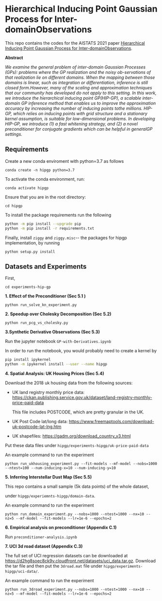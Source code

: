 # Hierarchical Inducing Point Gaussian Process for Inter-domainObservations

This repo contains the codes for the AISTATS 2021 paper [Hierarchical Inducing Point Gaussian Process for Inter-domainObservations](https://arxiv.org/pdf/2103.00393.pdf).



__Abstract__

_We examine the general problem of inter-domain Gaussian Processes (GPs): problems where the GP realization and the noisy ob-servations of that realization lie on different domains. When the mapping between those domains is linear, such as integration or differentiation, inference is still closed form.However, many of the scaling and approximation techniques that our community has developed do not apply to this setting. In this work, we introduce the hierarchical inducing point GP(HIP-GP), a scalable inter-domain GP inference method that enables us to improve the approximation accuracy by increasing the number of inducing points tothe millions. HIP-GP, which relies on inducing points with grid structure and a stationary kernel assumption, is suitable for low-dimensional problems. In developing HIP-GP, we introduce (1) a fast whitening strategy, and (2) a novel preconditioner for conjugate gradients which can be helpful in generalGP settings._



## Requirements



Create a new conda enviroment with python=3.7 as follows

`conda create -n hipgp python=3.7` 

To activate the conda environment, run: 

`conda activate hipgp` 

Ensure that you are in the root directory:

`cd hipgp`

To install the package requirements run the following

```bash
python -m pip install --upgrade pip
python -m pip install -r requirements.txt
```

Finally, install `ziggy` and `ziggy.misc`-- the packages for hipgp implementation, by running 

`python setup.py install`



## Datasets and Experiments

First, 

`cd experiments-hip-gp`

__1. Effect of the Preconditioner (Sec 5.1 )__

`python run_solve_kn_experiment.py  `

__2. Speedup over Cholesky Decomposition (Sec 5.2)__

`python run_pcg_vs_cholesky.py`

__3.Synthetic Derivative Observations (Sec 5.3)__

Run the jupyter notebook `GP-with-Derivatives.ipynb`

In order to run the notebook, you would probably need to create a kernel by

```bash
pip install ipykernel
python -m ipykernel install --user --name hipgp
```

__4. Spatial Analysis: UK Housing Prices (Sec 5.4)__

Download the 2018 uk housing data from the following sources:

  - UK land registry monthly price data:
    https://ckan.publishing.service.gov.uk/dataset/land-registry-monthly-price-paid-data

    This file includes POSTCODE, which are pretty granular in the UK.
    
  - UK Post Code lat/long data: https://www.freemaptools.com/download-uk-postcode-lat-lng.htm

  - UK shapefiles: https://gadm.org/download_country_v3.html

Put these data files under `hipgp/experiments-hipgp/uk-price-paid-data`

An example command to run the experiment

`python run_ukhousing_experiment.py --fit-models --mf-model --nobs=1000 --ntest=100 --num-inducing-x=10 --num-inducing-y=10` 

__5. Inferring Interstellar Dust Map (Sec 5.5)__ 

This repo contains a small sample (5k data points) of the whole dataset, 

under `hipgp/experiemnts-hipgp/domain-data`. 

An example command to run the experiment

`python run_domain_experiment.py --nobs=1000 --ntest=1000 --nx=10 --nz=5 --mf-model --fit-models --lr=1e-6 --epochs=2` 

__6. Empirical analysis on preconditioner (Appendix C.1)__

Run `preconditioner-analysis.ipynb` 

__7. UCI 3d road dataset (Appendix C.3)__

The full set of UCI regression datasets can be downloaded at https://d2hg8soec8ck9v.cloudfront.net/datasets/uci_data.tar.gz. Download the tar file and then put the `3droad.mat` file under `hipgp/experiments-hipgp/uci-data/`. 

An example command to run the experiment

`python run_3droad_experiment.py --nobs=1000 --ntest=1000 --nx=10 --nz=5 --mf-model --fit-models --lr=1e-6 --epochs=2` 

